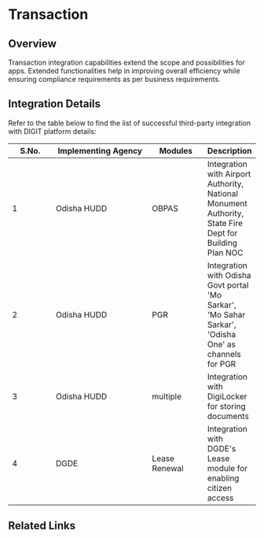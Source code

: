 # Transaction

## Overview

Transaction integration capabilities extend the scope and possibilities for apps. Extended functionalities help in improving overall efficiency while ensuring compliance requirements as per business requirements.

## Integration Details

Refer to the table below to find the list of successful third-party integration with DIGIT platform details:

<table><thead><tr><th width="81">S.No.</th><th width="198">Implementing Agency</th><th width="104">Modules</th><th>Description</th></tr></thead><tbody><tr><td>1</td><td>Odisha HUDD</td><td>OBPAS</td><td>Integration with Airport Authority, National Monument Authority, State Fire Dept for Building Plan NOC</td></tr><tr><td>2</td><td>Odisha HUDD</td><td>PGR</td><td>Integration with Odisha Govt portal 'Mo Sarkar', 'Mo Sahar Sarkar', 'Odisha One' as channels for PGR</td></tr><tr><td>3</td><td>Odisha HUDD</td><td>multiple</td><td>Integration with DigiLocker for storing documents</td></tr><tr><td>4</td><td>DGDE</td><td>Lease Renewal</td><td>Integration with DGDE's Lease module for enabling citizen access</td></tr></tbody></table>

## Related Links


